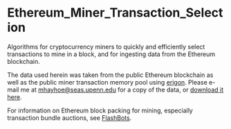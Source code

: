 # Ethereum_Miner_Transaction_Selection
Algorithms for cryptocurrency miners to quickly and efficiently select transactions to mine in a block, and for ingesting data from the Ethereum blockchain.

The data used herein was taken from the public Ethereum blockchain as well as the public miner transaction memory pool using <a href="https://github.com/ledgerwatch/erigon">erigon</a>. Please e-mail me at <a href="mailto:mhayhoe@seas.upenn.edu">mhayhoe@seas.upenn.edu</a> for a copy of the data, or <a href="">download it here</a>.

For information on Ethereum block packing for mining, especially transaction bundle auctions, see <a href="https://docs.flashbots.net/">FlashBots</a>.

